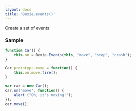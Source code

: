 ```yaml
---
layout: docs
title: 'Dexie.events()'
---
```


Create a set of events

### Sample

```javascript
function Car() {
    this.on = Dexie.Events(this, "move", "stop", "crash");
}

Car.prototype.move = function() {
    this.on.move.fire();
}

var car = new Car();
car.on('move', function() {
    alert ("Oh, it's moving!");
});
car.move();
```
